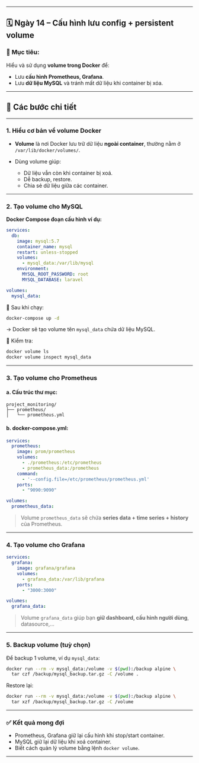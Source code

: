 
---

## 🗓 **Ngày 14 – Cấu hình lưu config + persistent volume**

### 🎯 **Mục tiêu**:

Hiểu và sử dụng **volume trong Docker** để:

* Lưu **cấu hình Prometheus, Grafana**.
* Lưu **dữ liệu MySQL** và tránh mất dữ liệu khi container bị xóa.

---

## 🔧 Các bước chi tiết

---

### **1. Hiểu cơ bản về volume Docker**

* **Volume** là nơi Docker lưu trữ dữ liệu **ngoài container**, thường nằm ở `/var/lib/docker/volumes/`.
* Dùng volume giúp:

  * Dữ liệu vẫn còn khi container bị xoá.
  * Dễ backup, restore.
  * Chia sẻ dữ liệu giữa các container.

---

### **2. Tạo volume cho MySQL**

**Docker Compose đoạn cấu hình ví dụ:**

```yaml
services:
  db:
    image: mysql:5.7
    container_name: mysql
    restart: unless-stopped
    volumes:
      - mysql_data:/var/lib/mysql
    environment:
      MYSQL_ROOT_PASSWORD: root
      MYSQL_DATABASE: laravel

volumes:
  mysql_data:
```

📌 Sau khi chạy:

```bash
docker-compose up -d
```

→ Docker sẽ tạo volume tên `mysql_data` chứa dữ liệu MySQL.

🧪 Kiểm tra:

```bash
docker volume ls
docker volume inspect mysql_data
```

---

### **3. Tạo volume cho Prometheus**

#### a. Cấu trúc thư mục:

```
project_monitoring/
├── prometheus/
│   └── prometheus.yml
```

#### b. docker-compose.yml:

```yaml
services:
  prometheus:
    image: prom/prometheus
    volumes:
      - ./prometheus:/etc/prometheus
      - prometheus_data:/prometheus
    command:
      - '--config.file=/etc/prometheus/prometheus.yml'
    ports:
      - "9090:9090"

volumes:
  prometheus_data:
```

> Volume `prometheus_data` sẽ chứa **series data + time series + history** của Prometheus.

---

### **4. Tạo volume cho Grafana**

```yaml
services:
  grafana:
    image: grafana/grafana
    volumes:
      - grafana_data:/var/lib/grafana
    ports:
      - "3000:3000"

volumes:
  grafana_data:
```

> Volume `grafana_data` giúp bạn **giữ dashboard, cấu hình người dùng**, datasource,...

---

### **5. Backup volume (tuỳ chọn)**

Để backup 1 volume, ví dụ `mysql_data`:

```bash
docker run --rm -v mysql_data:/volume -v $(pwd):/backup alpine \
  tar czf /backup/mysql_backup.tar.gz -C /volume .
```

Restore lại:

```bash
docker run --rm -v mysql_data:/volume -v $(pwd):/backup alpine \
  tar xzf /backup/mysql_backup.tar.gz -C /volume
```

---

### ✅ **Kết quả mong đợi**

* Prometheus, Grafana giữ lại cấu hình khi stop/start container.
* MySQL giữ lại dữ liệu khi xoá container.
* Biết cách quản lý volume bằng lệnh `docker volume`.

---

